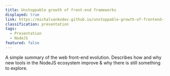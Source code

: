 ```yaml
---
title: Unstoppable growth of front-end frameworks
displayed: true
link: https://michalvankodev.github.io/unstoppable-growth-of-frontend-frameworks/
classification: presentation
tags:
  - Presentation
  - NodeJS
featured: false
---
```

A simple summary of the web front-end evolution. Describes how and
why new tools in the NodeJS ecosystem improve & why there is still something
to explore.
